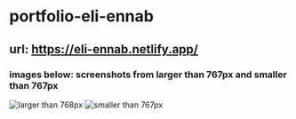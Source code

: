 # portfolio-eli-ennab
## url: https://eli-ennab.netlify.app/
### images below: screenshots from larger than 767px and smaller than 767px
![larger than 768px](https://user-images.githubusercontent.com/113445468/195859812-9977f4b6-2747-4efb-8157-e9088d1fa14d.jpg)
![smaller than 767px](https://user-images.githubusercontent.com/113445468/195859826-464fd05e-b0d1-442c-bb35-c1a7b189e84c.jpg)

